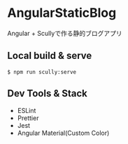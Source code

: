 # AngularStaticBlog

Angular + Scullyで作る静的ブログアプリ

## Local build & serve

```shell script
$ npm run scully:serve
```

## Dev Tools & Stack
- ESLint
- Prettier
- Jest
- Angular Material(Custom Color)
